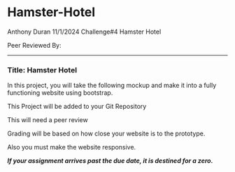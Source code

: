 # Hamster-Hotel

Anthony Duran
11/1/2024  Challenge#4 Hamster Hotel

Peer Reviewed By:

____________________________________________________________________________________________________________

### Title: **Hamster Hotel**

In this project, you will take the following mockup and make it into a fully functioning website using bootstrap.

This Project will be added to your Git Repository 

This will need a peer review

Grading will be based on how close your website is to the prototype.

Also you must make the website responsive. 


***If your assignment arrives past the due date, it is destined for a zero.***
